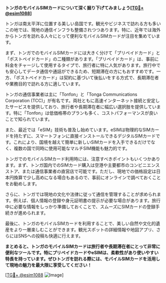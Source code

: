 **トンガのモバイルSIMカードについて深く掘り下げてみましょう[[TG💪+ @esim1088](https://t.me/s/esim1088)]**

トンガは南太平洋に位置する美しい島国です。観光やビジネスで訪れる方も多いこの地では、現地の通信インフラも整備されつつあります。特に、近年では海外からトンガを訪れる人々にとって便利なモバイルSIMカードが注目を集めています。

まず、トンガでのモバイルSIMカードには大きく分けて「プリペイドカード」と「ポストペイドカード」の二種類があります。「プリペイドカード」は、事前に料金をチャージして使用するタイプで、旅行者に特に人気があります。旅行中でも安心してデータ通信や通話ができるため、短期滞在の方にもおすすめです。一方、「ポストペイドカード」は契約に基づいて後払いをする方式で、長期滞在者や業務目的で訪れる方に適しています。

トンガの通信事業者は主に「Tonfon」と「Tonga Communications Corporation (TCC)」が有名です。両社ともに高速インターネット接続と安定したサービスを提供しており、旅行者や長期滞在者に幅広い選択肢を提供しています。特に「Tonfon」は低価格帯のプランも多く、コストパフォーマンスが良いことで知られています。

また、最近では「eSIM」技術も普及し始めています。eSIMは物理的なSIMカードを持たずに、スマートフォンに直接インストールできるデジタルSIMカードです。これにより、国境を越えて簡単に新しいSIMカードを入手できるだけでなく、複数の国で同時に使用可能なマルチSIM機能も魅力的です。

トンガでのモバイルSIMカード利用時には、注意すべきポイントもいくつかあります。まず、トンガ国内でのSIMカード購入は空港や主要都市のコンビニエンスストア、または通信事業者の直営店で可能です。ただし、現地での価格設定は日本円換算で少し高めになる場合もあるので、事前にオンラインで調べておくことをお勧めします。

さらに、トンガでは現地の文化や法律に従って通信を管理することが求められます。例えば、個人情報の登録や身元証明書の提示が必要な場合があります。旅行中に必要な情報をしっかり準備しておくことで、スムーズにSIMカードの登録手続きが進められます。

最後に、トンガのモバイルSIMカードを利用することで、美しい自然や文化的遺産をより一層楽しむことができます。観光スポットの詳細情報や地図アプリ、さらにはSNSへの投稿も快適に行えます。

**まとめると、トンガのモバイルSIMカードは旅行者や長期滞在者にとって非常に便利なツールです。特にプリペイドカードやeSIMは、柔軟性があり使いやすい特長を持っています。ぜひトンガを訪れる際には、モバイルSIMカードを活用して現地の魅力を最大限に享受してください！**

[[TG💪+ @esim1088](https://t.me/s/esim1088) ![Image](https://i.postimg.cc/Y0z9fWf4/image.png)]
